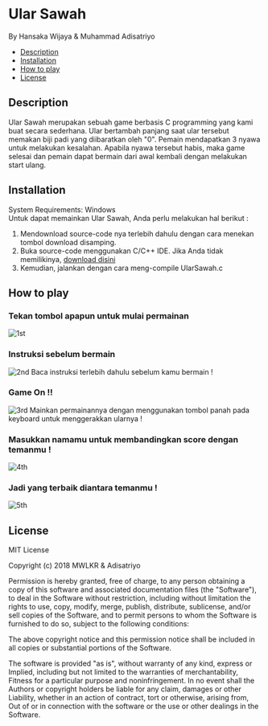 # Ular Sawah
By Hansaka Wijaya & Muhammad Adisatriyo
* [Description](#description)
* [Installation](#installation)
* [How to play](#how_to_play)
* [License](#license)

## Description

Ular Sawah merupakan sebuah game berbasis C programming yang kami buat secara sederhana. Ular bertambah panjang saat ular tersebut memakan biji padi yang diibaratkan oleh "0". Pemain mendapatkan 3 nyawa untuk melakukan kesalahan. Apabila nyawa tersebut habis, maka game selesai dan pemain dapat bermain dari awal kembali dengan melakukan start ulang.

## Installation
System Requirements: Windows
<br>
Untuk dapat memainkan Ular Sawah, Anda perlu melakukan hal berikut :
1. Mendownload source-code nya terlebih dahulu dengan cara menekan tombol download disamping.
2. Buka source-code menggunakan C/C++ IDE. Jika Anda tidak memilikinya, [download disini](https://sourceforge.net/projects/orwelldevcpp/files/latest/download)
3. Kemudian, jalankan dengan cara meng-compile UlarSawah.c


## How to play

### Tekan tombol apapun untuk mulai permainan
![1st](https://user-images.githubusercontent.com/36689886/50505142-9e676000-0aa4-11e9-8ba4-aded6cec012e.png)

### Instruksi sebelum bermain
![2nd](https://user-images.githubusercontent.com/36689886/50504882-2b111e80-0aa3-11e9-94e9-5e84b8f8e4a8.png)
Baca instruksi terlebih dahulu sebelum kamu bermain !

### Game On !!
![3rd](https://user-images.githubusercontent.com/36689886/50505007-c609f880-0aa3-11e9-85a0-478efcb5478e.png)
Mainkan permainannya dengan menggunakan tombol panah pada keyboard untuk menggerakkan ularnya !

### Masukkan namamu untuk membandingkan score dengan temanmu !
![4th](https://user-images.githubusercontent.com/36689886/50505086-3c0e5f80-0aa4-11e9-99ad-63924c80adb5.png)

### Jadi yang terbaik diantara temanmu !
![5th](https://user-images.githubusercontent.com/36689886/50505283-56950880-0aa5-11e9-9b47-17493bff41a3.png)


## License

MIT License

Copyright (c) 2018 MWLKR & Adisatriyo

Permission is hereby granted, free of charge, to any person obtaining a copy
of this software and associated documentation files (the "Software"), to deal
in the Software without restriction, including without limitation the rights
to use, copy, modify, merge, publish, distribute, sublicense, and/or sell
copies of the Software, and to permit persons to whom the Software is
furnished to do so, subject to the following conditions:

The above copyright notice and this permission notice shall be included in all
copies or substantial portions of the Software.

The software is provided "as is", without warranty of any kind, express or
Implied, including but not limited to the warranties of merchantability,
Fitness for a particular purpose and noninfringement. In no event shall the
Authors or copyright holders be liable for any claim, damages or other
Liability, whether in an action of contract, tort or otherwise, arising from,
Out of or in connection with the software or the use or other dealings in the
Software.

